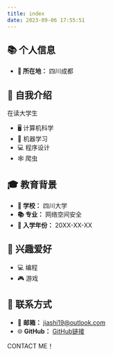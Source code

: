 ```yaml
---
title: index
date: 2023-09-06 17:55:51
---
```



## 📚 个人信息
- **📍 所在地：** 四川成都

## 💬 自我介绍
在读大学生

- 🖥️ 计算机科学
- 🤖 机器学习
- 💻 程序设计
- 🕸️ 爬虫

 

## 🎓 教育背景
- **🏫 学校：** 四川大学
- **📚 专业：** 网络空间安全
- **📅 入学年份：** 20XX-XX-XX

## 🌟 兴趣爱好

- 💻 编程
- 🎮 游戏

## 📧 联系方式
- 📧 **邮箱：** jiashi19@outlook.com
- 🌐 **GitHub：** [GitHub链接](你的GitHub链接)

CONTACT ME！

